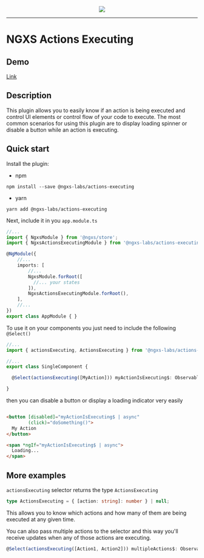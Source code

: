 <p align="center">
  <img src="https://raw.githubusercontent.com/ngxs-labs/emitter/master/docs/assets/logo.png">
</p>

---

# NGXS Actions Executing

## Demo

[Link](https://relaxed-wright-ebefdf.netlify.com)

## Description

This plugin allows you to easily know if an action is being executed and control UI elements or control flow of your code to execute.
The most common scenarios for using this plugin are to display loading spinner or disable a button while an action is executing.

## Quick start

Install the plugin:

* npm

```console
npm install --save @ngxs-labs/actions-executing
```

* yarn

```console
yarn add @ngxs-labs/actions-executing
```

Next, include it in you `app.module.ts`

```ts
//...
import { NgxsModule } from '@ngxs/store';
import { NgxsActionsExecutingModule } from '@ngxs-labs/actions-executing';

@NgModule({
    //...
    imports: [
        //...
        NgxsModule.forRoot([
          //... your states
        ]),
        NgxsActionsExecutingModule.forRoot(),
    ],
    //...
})
export class AppModule { }
```

To use it on your components you just need to include the following `@Select()`

```ts
//...
import { actionsExecuting, ActionsExecuting } from '@ngxs-labs/actions-executing';

//...
export class SingleComponent {

  @Select(actionsExecuting([MyAction])) myActionIsExecuting$: Observable<ActionsExecuting>;

}

```

then you can disable a button or display a loading indicator very easily

```html

<button [disabled]="myActionIsExecuting$ | async"
        (click)="doSomething()">
  My Action
</button>

<span *ngIf="myActionIsExecuting$ | async">
  Loading...
</span>

```

## More examples

`actionsExecuting` selector returns the type `ActionsExecuting`

```ts
type ActionsExecuting = { [action: string]: number } | null;
```

This allows you to know which actions and how many of them are being executed at any given time.

You can also pass multiple actions to the selector and this way you'll receive updates when any of those actions are executing.

```ts
@Select(actionsExecuting([Action1, Action2])) multipleActions$: Observable<ActionsExecuting>;
```
